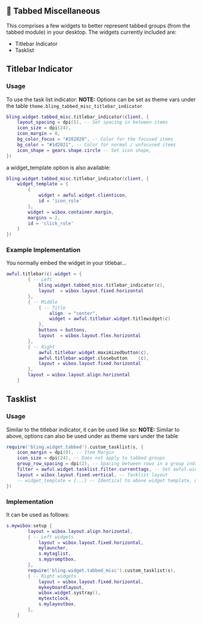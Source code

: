 ## 🧱 Tabbed Miscellaneous <!-- {docsify-ignore} -->

This comprises a few widgets to better represent tabbed groups (from the tabbed module) in your desktop.
The widgets currently included are:
- Titlebar Indicator
- Tasklist


<!-- TODO: Take a screenshot -->

## Titlebar Indicator

### Usage

To use the task list indicator:
**NOTE:** Options can be set as theme vars under the table `theme.bling_tabbed_misc_titlebar_indicator` 

```lua
bling.widget.tabbed_misc.titlebar_indicator(client, {
	layout_spacing = dpi(5), -- Set spacing in between items
	icon_size = dpi(24),
	icon_margin = 0,
	bg_color_focus = "#282828", -- Color for the focused items
	bg_color = "#1d2021", -- Color for normal / unfocused items
	icon_shape = gears.shape.circle -- Set icon shape,
})
```

a widget_template option is also available:
```lua
bling.widget.tabbed_misc.titlebar_indicator(client, {
	widget_template = {
		{
			widget = awful.widget.clienticon,
			id = 'icon_role'
		},
		widget = wibox.container.margin,
		margins = 2,
		id = 'click_role'
	}
})
```

### Example Implementation

You normally embed the widget in your titlebar...
```lua
awful.titlebar(c).widget = {
		{ -- Left
			bling.widget.tabbed_misc.titlebar_indicator(c),
			layout	= wibox.layout.fixed.horizontal
		},
		{ -- Middle
			{ -- Title
				align  = "center",
				widget = awful.titlebar.widget.titlewidget(c)
			},
			buttons = buttons,
			layout	= wibox.layout.flex.horizontal
		},
		{ -- Right
			awful.titlebar.widget.maximizedbutton(c),
			awful.titlebar.widget.closebutton	 (c),
			layout = wibox.layout.fixed.horizontal
		},
		layout = wibox.layout.align.horizontal
	}
```

## Tasklist

### Usage
Similar to the titlebar indicator, it can be used like so:
**NOTE:** Similar to above, options can also be used under as theme vars under the table 

```lua
require('bling.widget.tabbed').custom_tasklist(s, {
	icon_margin = dpi(0), -- Item Margin
	icon_size = dpi(24), -- Does not apply to tabbed groups
	group_row_spacing = dpi(2), -- Spacing between rows in a group indicator
	filter = awful.widget.tasklist.filter.currenttags, -- Set awful.widget.titlbar like filter
	layout = wibox.layout.fixed.vertical, -- Tasklist layout
	-- widget_template = {...} -- Identical to above widget template, used for regular clients, has click & icon roles
})
```

### Implementation
It can be used as follows:
```lua
s.mywibox:setup {
        layout = wibox.layout.align.horizontal,
        { -- Left widgets
            layout = wibox.layout.fixed.horizontal,
            mylauncher,
            s.mytaglist,
            s.mypromptbox,
        },
        require('bling.widget.tabbed_misc').custom_tasklist(s),
		{ -- Right widgets
            layout = wibox.layout.fixed.horizontal,
            mykeyboardlayout,
            wibox.widget.systray(),
            mytextclock,
            s.mylayoutbox,
        },
    }
```
